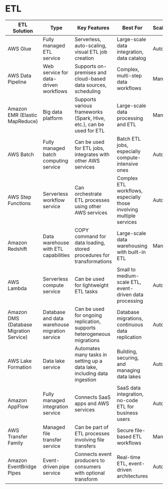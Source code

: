 # ETL

| ETL Solution                            | Type                                          | Key Features                                                             | Best For                                                            | Scalability | Ease of Use              |
| --------------------------------------- | --------------------------------------------- | ------------------------------------------------------------------------ | ------------------------------------------------------------------- | ----------- | ------------------------ |
| AWS Glue                                | Fully managed ETL service                     | Serverless, auto-scaling, visual ETL job creation                        | Large-scale data integration, data catalog                          | Automatic   | High                     |
| AWS Data Pipeline                       | Web service for data-driven workflows         | Supports on-premises and cloud-based data sources, scheduling            | Complex, multi-step data workflows                                  | Manual      | Medium                   |
| Amazon EMR (Elastic MapReduce)          | Big data platform                             | Supports various frameworks (Spark, Hive, etc.), can be used for ETL     | Large-scale data processing and ETL                                 | Manual      | Low (requires expertise) |
| AWS Batch                               | Fully managed batch computing service         | Can be used for ETL jobs, integrates with other AWS services             | Batch ETL jobs, especially compute-intensive ones                   | Automatic   | Medium                   |
| AWS Step Functions                      | Serverless workflow service                   | Can orchestrate ETL processes using other AWS services                   | Complex ETL workflows, especially those involving multiple services | Automatic   | Medium                   |
| Amazon Redshift                         | Data warehouse with ETL capabilities          | COPY command for data loading, stored procedures for transformations     | Large-scale data warehousing with built-in ETL                      | Manual      | Medium                   |
| AWS Lambda                              | Serverless compute service                    | Can be used for lightweight ETL tasks                                    | Small to medium-scale ETL, event-driven data processing             | Automatic   | High                     |
| Amazon DMS (Database Migration Service) | Database and data warehouse migration service | Can be used for ongoing replication, supports heterogeneous migrations   | Database migrations, continuous data replication                    | Automatic   | High                     |
| AWS Lake Formation                      | Data lake service                             | Automates many tasks in setting up a data lake, including data ingestion | Building, securing, and managing data lakes                         | Automatic   | High                     |
| Amazon AppFlow                          | Fully managed integration service             | Connects SaaS apps and AWS services                                      | SaaS data integration, no-code ETL for business users               | Automatic   | Very High                |
| AWS Transfer Family                     | Managed file transfer service                 | Can be part of ETL processes involving file transfers                    | Secure file-based ETL workflows                                     | Manual      | Medium                   |
| Amazon EventBridge Pipes                | Event-driven pipe service                     | Connects event producers to consumers with optional transform            | Real-time ETL, event-driven architectures                           | Automatic   | High                     |
